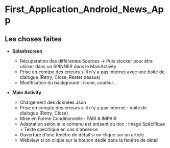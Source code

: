 # First_Application_Android_News_App

## Les choses faites 

- **Splashscreen**
    - Récupération des différentes Sources -> Puis stocker pour être utiliser dans un SPINNER dans le MainActivity
    - Prise en comtpe des erreurs si il n'y a pas internet avec une boite de dialogue (Retry, Close, Rester dessus)
    - Modification du background : icone, couleur...
  
- **Main Activity**
    - Chargement des données Json
    - Prise en compte des erreurs si il n'y a pas internet : boite de dialogue (Retry, Close)
    - Mise en Forme Conditionnelle : PAIR & IMPAIR 
    - Adaptation selon si le contenu est présent ou non : Image Spécifique + Texte spécifique en cas d'absence
    - Ouverture d'une fenêtre de détail si on clique sur un article
    - Webview si on clique sur le bouton dédié dans la fenêtre de détail

